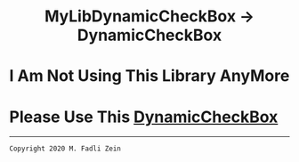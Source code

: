 <h1 align="center">
  MyLibDynamicCheckBox -> DynamicCheckBox
</h1>

# I Am Not Using This Library AnyMore

# Please Use This [DynamicCheckBox](https://github.com/gzeinnumer/DynamicCheckBox)

---

```
Copyright 2020 M. Fadli Zein
```

